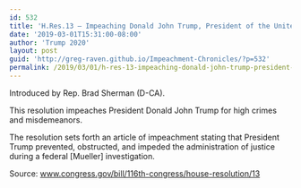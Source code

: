 ```yaml
---
id: 532
title: 'H.Res.13 — Impeaching Donald John Trump, President of the United States, for high crimes and misdemeanors'
date: '2019-03-01T15:31:00-08:00'
author: 'Trump 2020'
layout: post
guid: 'http://greg-raven.github.io/Impeachment-Chronicles/?p=532'
permalink: /2019/03/01/h-res-13-impeaching-donald-john-trump-president-of-the-united-states-for-high-crimes-and-misdemeanors/
---
```


Introduced by Rep. Brad Sherman (D-CA).

This resolution impeaches President Donald John Trump for high crimes and misdemeanors.

The resolution sets forth an article of impeachment stating that President Trump prevented, obstructed, and impeded the administration of justice during a federal \[Mueller\] investigation.

Source: www.congress.gov/bill/116th-congress/house-resolution/13